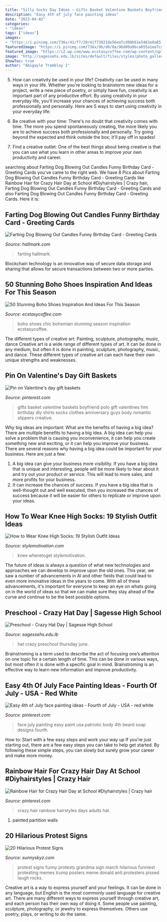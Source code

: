 ```yaml
---
title: "Silly Socks Day Ideas ~ Gifts Basket Valentine Baskets Boyfriend Polo Gift Valentines Him Birthday Diy Shirts Socks Clothes Anniversary Guys Body Romantic Slippers Creative"
description: "Easy 4th of july face painting ideas"
date: "2023-04-02"
categories:
- "ideas"
tags: ["ideas"]
images:
- "https://i.pinimg.com/736x/41/f7/20/41f72021de56eafcd90b61e5461e0a85.jpg"
featuredImage: "https://i.pinimg.com/736x/9b/d0/0a/9bd00a9bca655a1ee7ca27f452ab3da1.jpg"
featured_image: "https://i2.wp.com/www.ecstasycoffee.com/wp-content/uploads/2016/12/Boho-Chic-Ideas.jpg?resize=564%2C1005"
image: "http://sagessehs.edu.lb/sites/default/files/styles/photo_gallery_thumb__200x150_/public/photo-gallery/img_9593_resize.jpg?itok=e1gE5uFW"
ShowToc: true
author: "Abigayle Tremblay I"
---
```



5. How can creativity be used in your life?
Creativity can be used in many ways in your life. Whether you're looking to brainstorm new ideas for a project, write a new piece of poetry, or simply have fun, creativity is an important part of any productive effort. By using creativity in your everyday life, you'll increase your chances of achieving success both professionally and personally. Here are 5 ways to start using creativity in your everyday life:
1. Be creative with your time: There's no doubt that creativity comes with time. The more you spend spontaneously creating, the more likely you are to achieve success both professionally and personally. Try going beyond the expected and think outside the box; it'll pay off in spades!

2. Find a creative outlet: One of the best things about being creative is that you can use what you learn in other areas to improve your own productivity and career.

	

		
searching about Farting Dog Blowing Out Candles Funny Birthday Card - Greeting Cards you've came to the right web. We have 8 Pics about Farting Dog Blowing Out Candles Funny Birthday Card - Greeting Cards like Rainbow Hair for Crazy Hair Day at School #Diyhairstyles | Crazy hair, Farting Dog Blowing Out Candles Funny Birthday Card - Greeting Cards and also Farting Dog Blowing Out Candles Funny Birthday Card - Greeting Cards. Here it is:
		
    
## Farting Dog Blowing Out Candles Funny Birthday Card - Greeting Cards

<img loading=lazy src="https://www.hallmark.com/dw/image/v2/AALB_PRD/on/demandware.static/-/Sites-hallmark-master/default/dw74293721/images/finished-goods/Farting-Dog-Blowing-Out-Candles-Funny-Birthday-Card_369ZZB3716_04.jpg?sw=1920" onerror="this.onerror=null;this.src='https://tse1.mm.bing.net/th?id=OIP.cHaDKubqfYTHs502BPvVlAHaHa&amp;pid=15.1';" alt="Farting Dog Blowing Out Candles Funny Birthday Card - Greeting Cards">

_Source: hallmark.com_

>farting hallmark. 

	

Blockchain technology is an innovative way of secure data storage and sharing that allows for secure transactions between two or more parties.

    
## 50 Stunning Boho Shoes Inspiration And Ideas For This Season

<img loading=lazy src="https://i2.wp.com/www.ecstasycoffee.com/wp-content/uploads/2016/12/Boho-Chic-Ideas.jpg?resize=564%2C1005" onerror="this.onerror=null;this.src='https://tse1.mm.bing.net/th?id=OIP.wU1JVC0ZWm5niKuKVElCbgHaNM&amp;pid=15.1';" alt="50 Stunning Boho Shoes Inspiration And Ideas For This Season">

_Source: ecstasycoffee.com_

>boho shoes chic bohemian stunning season inspiration ecstasycoffee. 

	

The different types of creative art: Painting, sculpture, photography, music, dance
Creative art is a wide range of different types of art. It can be done in any medium, but often it is done in painting, sculpture, photography, music, and dance. These different types of creative art can each have their own unique strengths and weaknesses.

    
## Pin On Valentine&#039;s Day Gift Baskets

<img loading=lazy src="https://i.pinimg.com/736x/41/f7/20/41f72021de56eafcd90b61e5461e0a85.jpg" onerror="this.onerror=null;this.src='https://tse4.mm.bing.net/th?id=OIP.B89eFctABLELa_pV11Fx7gHaJ3&amp;pid=15.1';" alt="Pin on Valentine&#039;s day gift baskets">

_Source: pinterest.com_

>gifts basket valentine baskets boyfriend polo gift valentines him birthday diy shirts socks clothes anniversary guys body romantic slippers creative. 

	

Why big ideas are important: What are the benefits of having a big idea?
There are multiple benefits to having a big idea. A big idea can help you solve a problem that is causing you inconvenience, it can help you create something new and exciting, or it can help you improve your business. There are several reasons why having a big idea could be important for your business. Here are just a few: 
1) A big idea can give your business more visibility. If you have a big idea that is unique and interesting, people will be more likely to hear about it and try out your product or service. This will lead to more sales, and more profits for your business. 
2) It can increase the chances of success. If you have a big idea that is well-thought out and well executed, then you increased the chances of success because it will be easier for others to replicate or improve upon your ideas.

    
## How To Wear Knee High Socks: 19 Stylish Outfit Ideas

<img loading=lazy src="https://www.stylemotivation.com/wp-content/uploads/2014/01/How-to-Wear-Knee-High-Socks-19-Stylish-Outfit-Ideas-5-620x917.jpg" onerror="this.onerror=null;this.src='https://tse2.mm.bing.net/th?id=OIP.bMmmKCXkT9OTu4fJAKOhMQHaK9&amp;pid=15.1';" alt="How to Wear Knee High Socks: 19 Stylish Outfit Ideas">

_Source: stylemotivation.com_

>knee wheretoget stylemotivation. 

	

The future of ideas is always a question of what new technologies and approaches we can develop to improve upon the old ones. This year, we saw a number of advancements in AI and other fields that could lead to even more innovative ideas in the years to come. With all of these advancements, it's important for everyone to keep an eye on whats going on in the world of ideas so that we can make sure they stay ahead of the curve and continue to be the best possible options.

    
## Preschool - Crazy Hat Day | Sagesse High School

<img loading=lazy src="http://sagessehs.edu.lb/sites/default/files/styles/photo_gallery_thumb__200x150_/public/photo-gallery/img_9593_resize.jpg?itok=e1gE5uFW" onerror="this.onerror=null;this.src='https://tse1.mm.bing.net/th?id=OIP.0ELHjYGVklxTIGDvyaGmxgHaFj&amp;pid=15.1';" alt="Preschool - Crazy Hat Day | Sagesse High School">

_Source: sagessehs.edu.lb_

>hat crazy preschool thursday june. 

	

Brainstroming is a term used to describe the act of focusing one’s attention on one topic for a certain length of time. This can be done in various ways, but most often it is done with a specific goal in mind. Brainstroming is an effective way to learn new information and improve productivity.

    
## Easy 4th Of July Face Painting Ideas - Fourth Of July - USA - Red White

<img loading=lazy src="https://i.pinimg.com/736x/9b/d0/0a/9bd00a9bca655a1ee7ca27f452ab3da1.jpg" onerror="this.onerror=null;this.src='https://tse2.mm.bing.net/th?id=OIP.rYRt-ALJqF4xz-_rcrUGjwHaKl&amp;pid=15.1';" alt="Easy 4th of July face painting ideas - Fourth of July - USA - red white">

_Source: pinterest.com_

>face july painting easy paint usa patriotic body 4th beard soap designs fourth. 

	

How to: Start with a few easy steps and work your way up
If you're just starting out, there are a few easy steps you can take to help get started. By following these simple steps, you can slowly but surely grow your career and make more money.

    
## Rainbow Hair For Crazy Hair Day At School #Diyhairstyles | Crazy Hair

<img loading=lazy src="https://i.pinimg.com/736x/40/6b/1d/406b1dcafb152965b147aa5787ab0617.jpg" onerror="this.onerror=null;this.src='https://tse1.mm.bing.net/th?id=OIP.4aC9gQxUWC8jEVpxzI0bcwHaKK&amp;pid=15.1';" alt="Rainbow Hair for Crazy Hair Day at School #Diyhairstyles | Crazy hair">

_Source: pinterest.com_

>crazy hair rainbow hairstyles days adults hat. 

	

1. painted partition walls

    
## 20 Hilarious Protest Signs

<img loading=lazy src="https://www.sunnyskyz.com/uploads/2017/01/0nghp-06-qcMOyBj.jpg" onerror="this.onerror=null;this.src='https://tse2.mm.bing.net/th?id=OIP.PLN6CRKV9o_3Ms2LApMANAHaJ4&amp;pid=15.1';" alt="20 Hilarious Protest Signs">

_Source: sunnyskyz.com_

>protest signs funny protests grandma sign march hilarious funniest protesting memes trump posters meme donald anti protesters pissed laugh rocks. 

	

Creative art is a way to express yourself and your feelings. It can be done in any language, but English is the most commonly used language for creative art. There are many different ways to express yourself through creative art, and each person has their own way of doing it. Some people use painting, sculpture, photography, or jewelry to express themselves. Others use poetry, plays, or writing to do the same.

